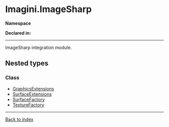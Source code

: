 # Imagini.ImageSharp

**Namespace**

**Declared in:** [](.md)

------



ImageSharp integration module.


## Nested types

### Class
* [GraphicsExtensions](Imagini.ImageSharp.GraphicsExtensions.md)
* [SurfaceExtensions](Imagini.ImageSharp.SurfaceExtensions.md)
* [SurfaceFactory](Imagini.ImageSharp.SurfaceFactory.md)
* [TextureFactory](Imagini.ImageSharp.TextureFactory.md)

------

[Back to index](index.md)